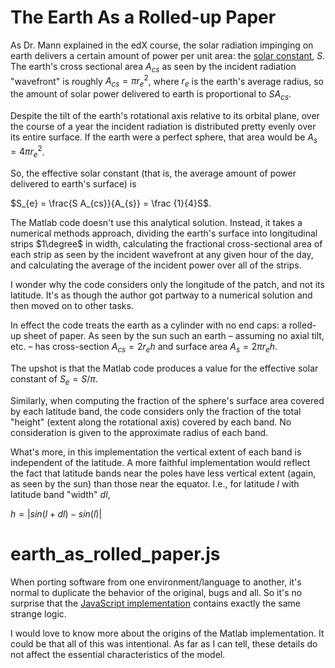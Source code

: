 # The Earth As a Rolled-up Paper

As Dr. Mann explained in the edX course, the solar radiation impinging on earth delivers a certain amount of power per unit area:  the [solar constant](https://en.wikipedia.org/wiki/Solar_constant), $S$.  The earth's cross sectional area $A_{cs}$ as seen by the incident radiation "wavefront" is roughly $A_{cs} = \pi {r_{e}}^{2}$, where ${r_{e}}$ is the earth's average radius, so the amount of solar power delivered to earth is proportional to $SA_{cs}$.

Despite the tilt of the earth's rotational axis relative to its orbital plane, over the course of a year the incident radiation is distributed pretty evenly over its entire surface.  If the earth were a perfect sphere, that area would be $A_{s} = 4 \pi {r_{e}}^{2}$.

So, the effective solar constant (that is, the average amount of power delivered to earth's surface) is

$S_{e} = \frac{S A_{cs}}{A_{s}} = \frac {1}{4}S$.

The Matlab code doesn't use this analytical solution.  Instead, it takes a numerical methods approach, dividing the earth's surface into longitudinal strips $1\degree$ in width, calculating the fractional cross-sectional area of each strip as seen by the incident wavefront at any given hour of the day, and calculating the average of the incident power over all of the strips.

I wonder why the code considers only the longitude of the patch, and not its latitude.  It's as though the author got partway to a numerical solution and then moved on to other tasks.

In effect the code treats the earth as a cylinder with no end caps: a rolled-up sheet of paper.  As seen by the sun such an earth – assuming no axial tilt, etc. – has cross-section $A_{cs} = 2 {r_{e}} h$ and surface area $A_{s} = 2 \pi {r_{e}} h$.  

The upshot is that the Matlab code produces a value for the effective solar constant of $S_{e} = {S}/{\pi}$.

Similarly, when computing the fraction of the sphere's surface area covered by each latitude band, the code considers only the fraction of the total "height" (extent along the rotational axis) covered by each band.  No consideration is given to the approximate radius of each band.

What's more, in this implementation the vertical extent of each band is independent of the latitude.  A more faithful implementation would reflect the fact that latitude bands near the poles have less vertical extent (again, as seen by the sun) than those near the equator.  I.e., for latitude $l$ with latitude band "width" $dl$,

${h} = {|sin(l + dl) - sin(l)|}$

# earth_as_rolled_paper.js

When porting software from one environment/language to another, it's normal to duplicate the behavior of the original, bugs and all.  So it's no surprise that the [JavaScript implementation](http://www.climate.be/textbook/EBM.js) contains exactly the same strange logic.

I would love to know more about the origins of the Matlab implementation.  It could be that all of this was intentional.  As far as I can tell, these details do not affect the essential characteristics of the model.
